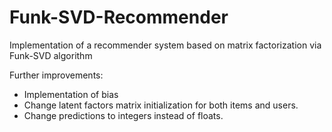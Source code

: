 # Funk-SVD-Recommender
Implementation of a recommender system based on matrix factorization via Funk-SVD algorithm


Further improvements:
- Implementation of bias
- Change latent factors matrix initialization for both items and users.
- Change predictions to integers instead of floats.
